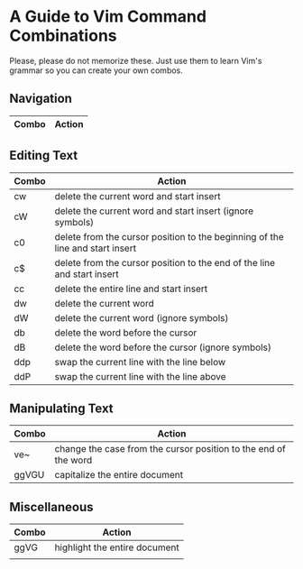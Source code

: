 # A Guide to Vim Command Combinations
Please, please do not memorize these. Just use them to learn Vim's grammar so you can create your own combos.

## Navigation
| Combo | Action |
| ----- | ------ |

## Editing Text
| Combo | Action |
| ----- | ------ |
| cw | delete the current word and start insert |
| cW | delete the current word and start insert (ignore symbols) |
| c0 | delete from the cursor position to the beginning of the line and start insert |
| c$ | delete from the cursor position to the end of the line and start insert |
| cc | delete the entire line and start insert | 
| dw | delete the current word |
| dW | delete the current word (ignore symbols) |
| db | delete the word before the cursor |
| dB | delete the word before the cursor (ignore symbols) |
| ddp | swap the current line with the line below |
| ddP | swap the current line with the line above | 

## Manipulating Text
| Combo | Action |
| ----- | ------ |
| ve~ | change the case from the cursor position to the end of the word |
| ggVGU | capitalize the entire document |

## Miscellaneous 
| Combo | Action |
| ----- | ------ |
| ggVG | highlight the entire document |
|  |  |
